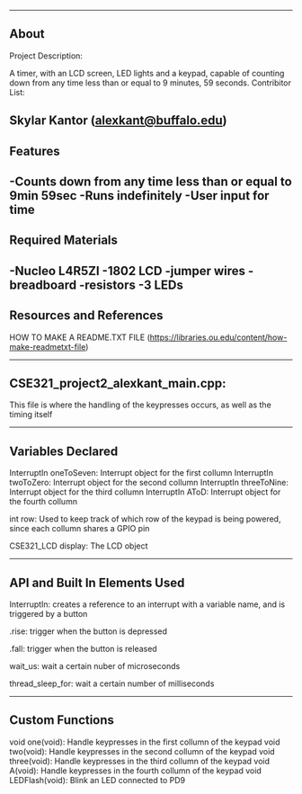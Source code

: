 -------------------
About
-------------------
Project Description: 

A timer, with an LCD screen, LED lights and a keypad, capable of counting down from any time less than or equal to 9 minutes, 59 seconds.
Contribitor List:

Skylar Kantor (alexkant@buffalo.edu)
--------------------
Features
--------------------
-Counts down from any time less than or equal to 9min 59sec
-Runs indefinitely
-User input for time
--------------------
Required Materials
--------------------
-Nucleo L4R5ZI
-1802 LCD
-jumper wires
-breadboard
-resistors
-3 LEDs
--------------------
Resources and References
--------------------
HOW TO MAKE A README.TXT FILE (https://libraries.ou.edu/content/how-make-readmetxt-file)


--------------------
CSE321_project2_alexkant_main.cpp:
--------------------
This file is where the handling of the keypresses occurs, as well as the timing itself

----------
Variables Declared
----------
InterruptIn oneToSeven: Interrupt object for the first collumn
InterruptIn twoToZero: Interrupt object for the second collumn
InterruptIn threeToNine: Interrupt object for the third collumn
InterruptIn AToD: Interrupt object for the fourth collumn

int row: Used to keep track of which row of the keypad is being powered, since each collumn shares a GPIO pin

CSE321_LCD display: The LCD object

----------
API and Built In Elements Used
----------


InterruptIn: creates a reference to an interrupt with a variable name, and is triggered by a button

  .rise: trigger when the button is depressed

  .fall: trigger when the button is released

wait_us: wait a certain nuber of microseconds

thread_sleep_for: wait a certain number of milliseconds


----------
Custom Functions
----------
void one(void): Handle keypresses in the first collumn of the keypad
void two(void): Handle keypresses in the second collumn of the keypad
void three(void): Handle keypresses in the third collumn of the keypad
void A(void): Handle keypresses in the fourth collumn of the keypad
void LEDFlash(void): Blink an LED connected to PD9 

